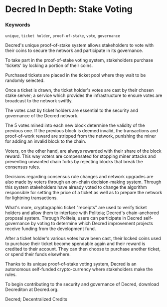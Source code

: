 # Decred In Depth: Stake Voting

### Keywords
`unique`, `ticket holder`, `proof-of-stake`, `vote`, `governance`

Decred's unique proof-of-stake system allows stakeholders to vote with their coins to secure the network and participate in its governance.

To take part in the proof-of-stake voting system, stakeholders purchase 'tickets' by locking a portion of their coins. 

Purchased tickets are placed in the ticket pool where they wait to be randomly selected.

Once a ticket is drawn, the ticket holder's votes are cast by their chosen stake server; a service which provides the infrastructure to ensure votes are broadcast to the network swiftly.

The votes cast by ticket holders are essential to the security and governance of the Decred network. 

The 5 votes mined into each new block determine the validity of the previous one. If the previous block is deemed invalid, the transactions and proof-of-work reward are stripped from the network, punishing the miner for adding an invalid block to the chain. 

Voters, on the other hand, are always rewarded with their share of the block reward. This way voters are compensated for stopping miner attacks and preventing unwanted chain forks by rejecting blocks that break the consensus rules.

Decisions regarding consensus rule changes and network upgrades are also made by voters through an on-chain decision-making system. Through this system stakeholders have already voted to change the algorithm responsible for setting the price of a ticket as well as to prepare the network for lightning transactions. 

What's more, cryptographic ticket "receipts" are used to verify ticket holders and allow them to interface with Politeia; Decred's chain-anchored proposal system. Through Politeia, users can participate in Decred self-governance by voting to determine which Decred improvement projects receive funding from the development fund.

After a ticket holder's various votes have been cast, their locked coins used to purchase their ticket become spendable again and their reward is credited to their account. They can then choose to purchase another ticket, or spend their funds elsewhere.

Thanks to its unique proof-of-stake voting system, Decred is an autonomous self-funded crypto-currency where stakeholders make the rules.

To begin contributing to the security and governance of Decred, download Decrediton at Decred.org.

Decred; Decentralized Credits
